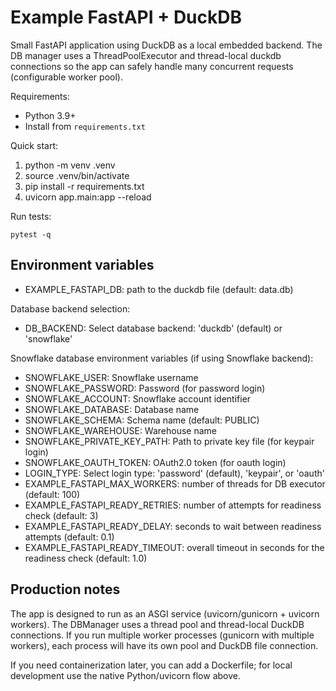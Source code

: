 # Example FastAPI + DuckDB

Small FastAPI application using DuckDB as a local embedded backend. The DB manager uses a
ThreadPoolExecutor and thread-local duckdb connections so the app can safely handle many
concurrent requests (configurable worker pool).

Requirements:

- Python 3.9+
- Install from `requirements.txt`

Quick start:

1. python -m venv .venv
2. source .venv/bin/activate
3. pip install -r requirements.txt
4. uvicorn app.main:app --reload

Run tests:

    pytest -q

Environment variables
---------------------

- EXAMPLE_FASTAPI_DB: path to the duckdb file (default: data.db)

Database backend selection:
- DB_BACKEND: Select database backend: 'duckdb' (default) or 'snowflake'

Snowflake database environment variables (if using Snowflake backend):

- SNOWFLAKE_USER: Snowflake username
- SNOWFLAKE_PASSWORD: Password (for password login)
- SNOWFLAKE_ACCOUNT: Snowflake account identifier
- SNOWFLAKE_DATABASE: Database name
- SNOWFLAKE_SCHEMA: Schema name (default: PUBLIC)
- SNOWFLAKE_WAREHOUSE: Warehouse name
- SNOWFLAKE_PRIVATE_KEY_PATH: Path to private key file (for keypair login)
- SNOWFLAKE_OAUTH_TOKEN: OAuth2.0 token (for oauth login)
- LOGIN_TYPE: Select login type: 'password' (default), 'keypair', or 'oauth'
- EXAMPLE_FASTAPI_MAX_WORKERS: number of threads for DB executor (default: 100)
 - EXAMPLE_FASTAPI_READY_RETRIES: number of attempts for readiness check (default: 3)
 - EXAMPLE_FASTAPI_READY_DELAY: seconds to wait between readiness attempts (default: 0.1)
 - EXAMPLE_FASTAPI_READY_TIMEOUT: overall timeout in seconds for the readiness check (default: 1.0)

Production notes
----------------

The app is designed to run as an ASGI service (uvicorn/gunicorn + uvicorn workers). The DBManager uses a thread pool and thread-local DuckDB connections. If you run multiple worker processes (gunicorn with multiple workers), each process will have its own pool and DuckDB file connection.

If you need containerization later, you can add a Dockerfile; for local development use the native Python/uvicorn flow above.

